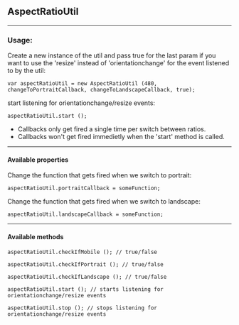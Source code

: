 
AspectRatioUtil
---------------

------------------------------------------------

### Usage:
Create a new instance of the util and pass true for the last param if you want to use the 'resize' instead of 'orientationchange' for the event listened to by the util:

    var aspectRatioUtil = new AspectRatioUtil (480, changeToPortraitCallback, changeToLandscapeCallback, true);

start listening for orientationchange/resize events:

    aspectRatioUtil.start ();

- Callbacks only get fired a single time per switch between ratios.
- Callbacks won't get fired immedietly when the 'start' method is called.


------------------------------------------------
#### Available properties

Change the function that gets fired when we switch to portrait:

    aspectRatioUtil.portraitCallback = someFunction;

Change the function that gets fired when we switch to landscape:
    
    aspectRatioUtil.landscapeCallback = someFunction;


------------------------------------------------
#### Available methods

    aspectRatioUtil.checkIfMobile (); // true/false
    
    aspectRatioUtil.checkIfPortrait (); // true/false
    
    aspectRatioUtil.checkIfLandscape (); // true/false
    
    aspectRatioUtil.start (); // starts listening for orientationchange/resize events
    
    aspectRatioUtil.stop (); // stops listening for orientationchange/resize events